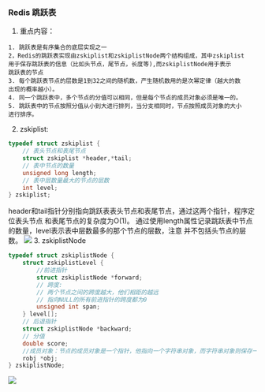 ### Redis 跳跃表 ###
1. 重点内容：
```text
1. 跳跃表是有序集合的底层实现之一
2，Redis的跳跃表实现由zskiplist和zskiplistNode两个结构组成，其中zskiplist
用于保存跳跃表的信息（比如头节点，尾节点，长度等),而zskiplistNode用于表示
跳跃表的节点
3. 每个跳跃表节点的层数是1到32之间的随机数，产生随机数用的是次幂定律（越大的数
出现的概率越小）。
4. 同一个跳跃表中，多个节点的分值可以相同，但是每个节点的成员对象必须是唯一的。
5. 跳跃表中的节点按照分值从小到大进行排列，当分支相同时，节点按照成员对象的大小
进行排序。
```

2. zskiplist:
```c
typedef struct zskiplist {
    // 表头节点和表尾节点
    struct zskiplist *header,*tail;
    // 表中节点的数量
    unsigned long length;
    // 表中层数量最大的节点的层数
    int level;
} zskiplist;
```
header和tail指针分别指向跳跃表表头节点和表尾节点，通过这两个指针，程序定位表头节点
和表尾节点的复杂度为O(1)。
通过使用length属性记录跳跃表中节点的数量，level表示表中层数最多的那个节点的层数，注意
并不包括头节点的层数。
![](https://hunter-image.oss-cn-beijing.aliyuncs.com/redis/skiplist/Redis%E8%B7%B3%E8%B7%83%E8%A1%A8.png)
3. zskiplistNode
```c
typedef struct zskiplistNode {
    struct zskiplistLevel {
        //前进指针
        struct zskiplistNode *forward;
        // 跨度:
        // 两个节点之间的跨度越大，他们相距的越远
        // 指向NULL的所有前进指针的跨度都为0
        unsigned int span;
    } level[];
    // 后退指针
    struct zskiplistNode *backward;
    // 分值
    double score;
    //成员对象：节点的成员对象是一个指针，他指向一个字符串对象，而字符串对象则保存一个SDS值
    robj *obj;
} zskiplistNode;
```
![](https://hunter-image.oss-cn-beijing.aliyuncs.com/redis/skiplist/zskiplistNode.png)